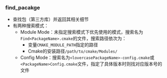 ### find_pacakge

- 查找包（第三方库）并返回其相关细节
- 有两种搜索模式：
  - Module Mode：未指定搜索模式下优先使用的模式，搜索名为`Find<PackageName>.cmake`的文件，搜索路径依次为：
    - 变量`CMAKE_MODULE_PATH`指定的路径
    - Cmake的安装路径`/path/to/cmake/Modules/`
  - Config Mode：搜索名为`<lovercasePackageName>-config.cmake`或`<PackageName>Config.cmake`文件，指定了具体版本时则找对应版本号的文件
